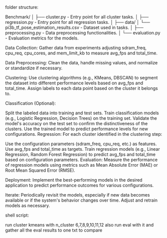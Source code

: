 folder structure:

Benchmark/
│
├── cluster.py - Entry point for all cluster tasks.
│
├── regression.py - Entry point for all regression tasks.
│
├── data/
│ └── pi3b_tf_pose_estimation_results.csv - Dataset used in tasks.
│
├── preprocessing.py - Data preprocessing functionalities.
│
└── evaluation.py - Evaluation metrics for the models.


Data Collection: Gather data from experiments adjusting sdram_freq, cpu_req, cpu_cores, and mem_limit_kb to measure avg_fps and total_time.

Data Preprocessing: Clean the data, handle missing values, and normalize or standardize if necessary.

Clustering: Use clustering algorithms (e.g., KMeans, DBSCAN) to segment the dataset into different performance levels based on avg_fps and total_time. Assign labels to each data point based on the cluster it belongs to.

Classification (Optional):

Split the labeled data into training and test sets.
Train classification models (e.g., Logistic Regression, Decision Trees) on the training set.
Validate the model's accuracy on the test set to confirm the distinctiveness of the clusters.
Use the trained model to predict performance levels for new configurations.
Regression: For each cluster identified in the clustering step:

Use the configuration parameters (sdram_freq, cpu_req, etc.) as features.
Use avg_fps and total_time as targets.
Train regression models (e.g., Linear Regression, Random Forest Regression) to predict avg_fps and total_time based on configuration parameters.
Evaluation: Measure the performance of regression models using metrics such as Mean Absolute Error (MAE) or Root Mean Squared Error (RMSE).

Deployment: Implement the best-performing models in the desired application to predict performance outcomes for various configurations.

Iterate: Periodically revisit the models, especially if new data becomes available or if the system's behavior changes over time. Adjust and retrain models as necessary.






shell script:

run cluster kmeans with n_cluster 6,7,8,9,10,11,12
also run eval with it
and gather all the eval results to one txt to compare



